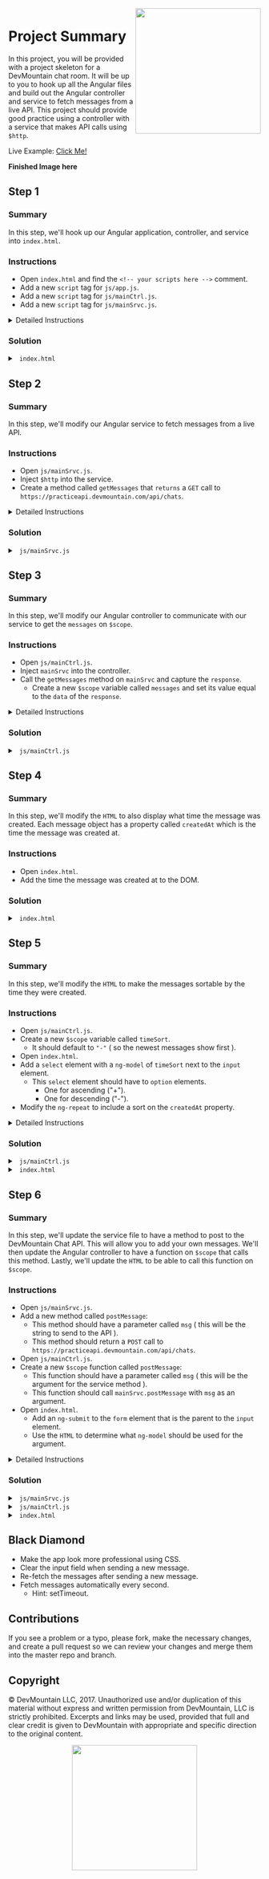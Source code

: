 <img src="https://devmounta.in/img/logowhiteblue.png" width="250" align="right">

# Project Summary

In this project, you will be provided with a project skeleton for a DevMountain chat room. It will be up to you to hook up all the Angular files and build out the Angular controller and service to fetch messages from a live API. This project should provide good practice using a controller with a service that makes API calls using `$http`.

Live Example: <a href="#">Click Me!</a>

<b>Finished Image here</b>

## Step 1

### Summary

In this step, we'll hook up our Angular application, controller, and service into `index.html`.

### Instructions

* Open `index.html` and find the `<!-- your scripts here -->` comment.
* Add a new `script` tag for `js/app.js`.
* Add a new `script` tag for `js/mainCtrl.js`.
* Add a new `script` tag for `js/mainSrvc.js`.

<details>

<summary> Detailed Instructions </summary>

<br />

Let's begin by opening `index.html` and finding the `<!-- your scripts here -->`. This is the perfect spot to load in our Angular javascript files because it is just below the AngularJS CDN. We'll need to add a new `script` tag for all our Angular files in the `js/` folder.

```html
<script src="js/app.js"></script>
<script src="js/mainCtrl.js"></script>
<script src="js/mainSrvc.js"></script>
```

</details>

### Solution

<details>

<summary> <code> index.html </code> </summary>

```html
<!DOCTYPE HTML>
<html ng-app="chatroom">
  <head>
    <link rel="stylesheet" href="http://maxcdn.bootstrapcdn.com/bootstrap/3.2.0/css/bootstrap.min.css">
    <link rel="stylesheet" href="http://maxcdn.bootstrapcdn.com/bootstrap/3.2.0/css/bootstrap-theme.min.css">
    <link rel="stylesheet" type="text/css" href="styles.css">
  </head>
  <body ng-controller="mainCtrl">
    <div class="main-container">
      <h1> DevMountain Chat Room </h1>
      <form>
        <input class="form-control text-box" type="text" ng-model="message" placeholder="Message">
      </form>
      <div class="messages-container">
        <p ng-repeat="message in messages ">
          {{message.message}} </p>
      </div>
    </div>

    <script src="https://ajax.googleapis.com/ajax/libs/angularjs/1.6.6/angular.min.js"></script>
    <!-- your scripts here -->
    <script src="js/app.js"></script>
    <script src="js/mainCtrl.js"></script>
    <script src="js/mainSrvc.js"></script>
  </body>
</html>
```

</details>

## Step 2

### Summary

In this step, we'll modify our Angular service to fetch messages from a live API.

### Instructions

* Open `js/mainSrvc.js`.
* Inject `$http` into the service.
* Create a method called `getMessages` that `returns` a `GET` call to `https://practiceapi.devmountain.com/api/chats`.

<details>

<summary> Detailed Instructions </summary>

<br />

Let's begin by opening `js/mainSrvc.js`. In order to make API calls, we'll need to inject `$http` into our Angular service. We can do this by adding `$http` as a parameter.

```js
angular.module('chatroom').service('mainSrvc', function( $http ) {

});
```

Now that we have access to `$http` we can make a method on the service that fetches the messages from the DevMountain Chat API. Remember that we need to return this `$http` call so our controller can work with a promise and put the messages on `$scope` as soon as they are available.

```js
angular.module('chatroom').service('mainSrvc', function( $http ) {
  this.getMessages = function() {
    return $http({
      method: 'GET',
      url: 'https://practiceapi.devmountain.com/api/chats'
    });
  };
});
```

</details>

### Solution

<details>

<summary> <code> js/mainSrvc.js </code> </summary>

```js
angular.module('chatroom').service('mainSrvc', function( $http ) {
  this.getMessages = function() {
    return $http({
      method: 'GET',
      url: 'https://practiceapi.devmountain.com/api/chats'
    });
  };
});
```

</details>

## Step 3

### Summary

In this step, we'll modify our Angular controller to communicate with our service to get the `messages` on `$scope`.

### Instructions

* Open `js/mainCtrl.js`.
* Inject `mainSrvc` into the controller.
* Call the `getMessages` method on `mainSrvc` and capture the `response`.
  * Create a new `$scope` variable called `messages` and set its value equal to the `data` of the `response`.

<details>

<summary> Detailed Instructions </summary>

<br />

Let's begin by opening `js/mainCtrl.js`. In order to get access to the methods on `mainSrvc`, we'll need to inject it into our `mainCtrl`. We can do this by adding a parameter in `js/mainCtrl.js` called `mainSrvc`.

```js
angular.module('chatroom').controller('mainCtrl', function( $scope, mainSrvc ){

});
```

Now the entire controller will have access to `mainSrvc`. Let's call the `getMessages` method and capture the response.

```js
angular.module('chatroom').controller('mainCtrl', function( $scope, mainSrvc ){
  mainSrvc.getMessages().then( function( response ) {
    
  });
});
```

We can then take the `data` of the response and assign it to a `$scope` value called `messages`. This will allow our `index.html` to display the `messages`.

```js
angular.module('chatroom').controller('mainCtrl', function( $scope, mainSrvc ){
  mainSrvc.getMessages().then( function( response ) {
    $scope.messages = response.data;
  });
});
```

</details>

### Solution

<details>

<summary> <code> js/mainCtrl.js </code> </summary>

```js
angular.module('chatroom').controller('mainCtrl', function( $scope, mainSrvc ){
  mainSrvc.getMessages().then( function( response ) {
    $scope.messages = response.data;
  });
});
```

</details>

## Step 4

### Summary

In this step, we'll modify the `HTML` to also display what time the message was created. Each message object has a property called `createdAt` which is the time the message was created at.

### Instructions

* Open `index.html`.
* Add the time the message was created at to the DOM.

### Solution

<details>

<summary> <code> index.html </code> </summary>

```html
<!DOCTYPE HTML>
<html ng-app="chatroom">
  <head>
    <link rel="stylesheet" href="http://maxcdn.bootstrapcdn.com/bootstrap/3.2.0/css/bootstrap.min.css">
    <link rel="stylesheet" href="http://maxcdn.bootstrapcdn.com/bootstrap/3.2.0/css/bootstrap-theme.min.css">
    <link rel="stylesheet" type="text/css" href="styles.css">
  </head>
  <body ng-controller="mainCtrl">
    <div class="main-container">
      <h1> DevMountain Chat Room </h1>
      <form>
        <input class="form-control text-box" type="text" ng-model="message" placeholder="Message">
      </form>
      <div class="messages-container">
        <p ng-repeat="message in messages ">
          {{ message.message }} 

          {{ message.createdAt }}
        </p>
      </div>
    </div>

    <script src="https://ajax.googleapis.com/ajax/libs/angularjs/1.6.6/angular.min.js"></script>
    <!-- your scripts here -->
    <script src="js/app.js"></script>
    <script src="js/mainCtrl.js"></script>
    <script src="js/mainSrvc.js"></script>
  </body>
</html>
```

</details>

## Step 5

### Summary

In this step, we'll modify the `HTML` to make the messages sortable by the time they were created.

### Instructions

* Open `js/mainCtrl.js`.
* Create a new `$scope` variable called `timeSort`.
  * It should default to `"-"` ( so the newest messages show first ).
* Open `index.html`.
* Add a `select` element with a `ng-model` of `timeSort` next to the `input` element.
  * This `select` element should have to `option` elements. 
    * One for ascending ("+"). 
    * One for descending ("-").
* Modify the `ng-repeat` to include a sort on the `createdAt` property.

<details>

<summary> Detailed Instructions </summary>

<br />

Let's begin by opening `js/mainCtrl.js` and add a new `$scope` variable called `timeSort`. We'll use this as the `ng-model` for ascending or descending our sorting. Since we want to display the newest messages first, let's default `timeSort` to `"-"`.

```js
$scope.timeSort = "-";
```

We can then open `index.html` and use a `select` element with two `option` elements to control the sorting of our messages. Let's add it next to the `input` element. We'll use `timeSort` as the `ng-model` for the `select` element. Also, don't forget that the `option` elements will need `value` attributes so they can update the `ng-model`.

```html
<form>
  <input class="form-control text-box" type="text" ng-model="message" placeholder="Message">
  <select ng-model="timeSort">
    <option value="-">Newest</option>
    <option value="+">Oldest</option>
  </select>
</form>
```

Now all we need to do is update the `ng-repeat` to have a `orderBy`. We can add this in using a `|`. Remember that `orderBy` ascendes or decsends by `+` or `-`. So if we want to order by the `createdAt` property, we'll need either `+createdAt` or `-createdAt`. We can make this dynamic using the `timeSort` `ng-model`. You'll need up with:

```html
<div class="messages-container">
  <p ng-repeat="message in messages | orderBy:timeSort + message.createdAt">
    {{ message.message }} 

    {{ message.createdAt }}
  </p>
</div>
```

</details>

### Solution

<details>

<summary> <code> js/mainCtrl.js </code> </summary>

```js
angular.module('chatroom').controller('mainCtrl', function( $scope, mainSrvc ){
    mainSrvc.getMessages().then( function( response ) {
      $scope.messages = response.data;
    });

    $scope.timeSort = "-";
});
```

</details>

<details>

<summary> <code> index.html </code> </summary>

```html
<!DOCTYPE HTML>
<html ng-app="chatroom">
  <head>
    <link rel="stylesheet" href="http://maxcdn.bootstrapcdn.com/bootstrap/3.2.0/css/bootstrap.min.css">
    <link rel="stylesheet" href="http://maxcdn.bootstrapcdn.com/bootstrap/3.2.0/css/bootstrap-theme.min.css">
    <link rel="stylesheet" type="text/css" href="styles.css">
  </head>
  <body ng-controller="mainCtrl">
    <div class="main-container">
      <h1> DevMountain Chat Room </h1>
      <form>
        <input class="form-control text-box" type="text" ng-model="message" placeholder="Message">
        <select ng-model="timeSort">
          <option value="-">Newest</option>
          <option value="+">Oldest</option>
        </select>
      </form>
      <div class="messages-container">
        <p ng-repeat="message in messages | orderBy:timeSort + message.createdAt">
          {{ message.message }} 

          {{ message.createdAt }}
        </p>
      </div>
    </div>

    <script src="https://ajax.googleapis.com/ajax/libs/angularjs/1.6.6/angular.min.js"></script>
    <!-- your scripts here -->
    <script src="js/app.js"></script>
    <script src="js/mainCtrl.js"></script>
    <script src="js/mainSrvc.js"></script>
  </body>
</html>
```

</details>

## Step 6 

### Summary

In this step, we'll update the service file to have a method to post to the DevMountain Chat API. This will allow you to add your own messages. We'll then update the Angular controller to have a function on `$scope` that calls this method. Lastly, we'll update the `HTML` to be able to call this function on `$scope`.

### Instructions

* Open `js/mainSrvc.js`.
* Add a new method called `postMessage`: 
  * This method should have a parameter called `msg` ( this will be the string to send to the API ).
  * This method should return a `POST` call to `https://practiceapi.devmountain.com/api/chats`.
* Open `js/mainCtrl.js`.
* Create a new `$scope` function called `postMessage`:
  * This function should have a parameter called `msg` ( this will be the argument for the service method ).
  * This function should call `mainSrvc.postMessage` with `msg` as an argument.
* Open `index.html`.
  * Add an `ng-submit` to the `form` element that is the parent to the `input` element.
  * Use the `HTML` to determine what `ng-model` should be used for the argument.

<details>

<summary> Detailed Instructions </summary>

<br />



</details>

### Solution

<details>

<summary> <code> js/mainSrvc.js </code> </summary>

```js
angular.module('chatroom').service('mainSrvc', function( $http ) {
  this.getMessages = function() {
    return $http({
      method: 'GET',
      url: 'https://practiceapi.devmountain.com/api/chats'
    });
  };

  this.postMessage = function( msg ) {
    return $http({
      method: 'POST',
      url: 'https://practiceapi.devmountain.com/api/chats',
      data: { message: msg }
    });
  };
});
```

</details>

<details>

<summary> <code> js/mainCtrl.js </code> </summary>

```js
angular.module('chatroom').controller('mainCtrl', function( $scope, mainSrvc ){
    mainSrvc.getMessages().then( function( response ) {
      $scope.messages = response.data;
    });

    $scope.timeSort = "-";

    $scope.postMessage = function( msg ) {
      mainSrvc.postMessage( msg );
    };
});
```

</details>

<details>

<summary> <code> index.html </code> </summary>

```html
<!DOCTYPE HTML>
<html ng-app="chatroom">
  <head>
    <link rel="stylesheet" href="http://maxcdn.bootstrapcdn.com/bootstrap/3.2.0/css/bootstrap.min.css">
    <link rel="stylesheet" href="http://maxcdn.bootstrapcdn.com/bootstrap/3.2.0/css/bootstrap-theme.min.css">
    <link rel="stylesheet" type="text/css" href="styles.css">
  </head>
  <body ng-controller="mainCtrl">
    <div class="main-container">
      <h1> DevMountain Chat Room </h1>
      <form ng-submit="postMessage(message)">
        <input class="form-control text-box" type="text" ng-model="message" placeholder="Message">
        <select ng-model="timeSort">
          <option value="-">Newest</option>
          <option value="+">Oldest</option>
        </select>
      </form>
      <div class="messages-container">
        <p ng-repeat="message in messages | orderBy:timeSort + message.createdAt">
          {{ message.message }} 

          {{ message.createdAt }}
        </p>
      </div>
    </div>

    <script src="https://ajax.googleapis.com/ajax/libs/angularjs/1.6.6/angular.min.js"></script>
    <!-- your scripts here -->
    <script src="js/app.js"></script>
    <script src="js/mainCtrl.js"></script>
    <script src="js/mainSrvc.js"></script>
  </body>
</html>
```

</details>

## Black Diamond

* Make the app look more professional using CSS.
* Clear the input field when sending a new message.
* Re-fetch the messages after sending a new message.
* Fetch messages automatically every second.
  * Hint: setTimeout.

## Contributions

If you see a problem or a typo, please fork, make the necessary changes, and create a pull request so we can review your changes and merge them into the master repo and branch.

## Copyright

© DevMountain LLC, 2017. Unauthorized use and/or duplication of this material without express and written permission from DevMountain, LLC is strictly prohibited. Excerpts and links may be used, provided that full and clear credit is given to DevMountain with appropriate and specific direction to the original content.

<p align="center">
<img src="https://devmounta.in/img/logowhiteblue.png" width="250">
</p>